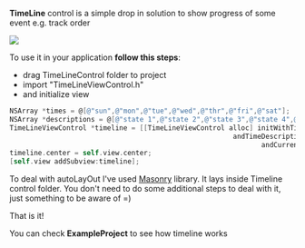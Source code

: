 **TimeLine** control is a simple drop in solution to show progress of some event
e.g. track order

![](https://github.com/romaHerman/timeLineiOS/blob/master/output_ppeLRI.gif)

To  use it in your application **follow this steps**:
* drag TimeLineControl folder to project
* import "TimeLineViewControl.h"
* and initialize view 

```objective-c
NSArray *times = @[@"sun",@"mon",@"tue",@"wed",@"thr",@"fri",@"sat"];
NSArray *descriptions = @[@"state 1",@"state 2",@"state 3",@"state 4",@"very very long description if state 5",@"state 6",@"state 7"];
TimeLineViewControl *timeline = [[TimeLineViewControl alloc] initWithTimeArray:times
                                                       andTimeDescriptionArray:descriptions
                                                              andCurrentStatus:4];
timeline.center = self.view.center;
[self.view addSubview:timeline];
```

To deal with autoLayOut I've used [Masonry](https://github.com/Masonry/Masonry) library. It lays inside Timeline control folder. You don't need to do some additional steps to deal with it, just something to be aware of =)

That is it! 

You can check **ExampleProject** to see how timeline works

